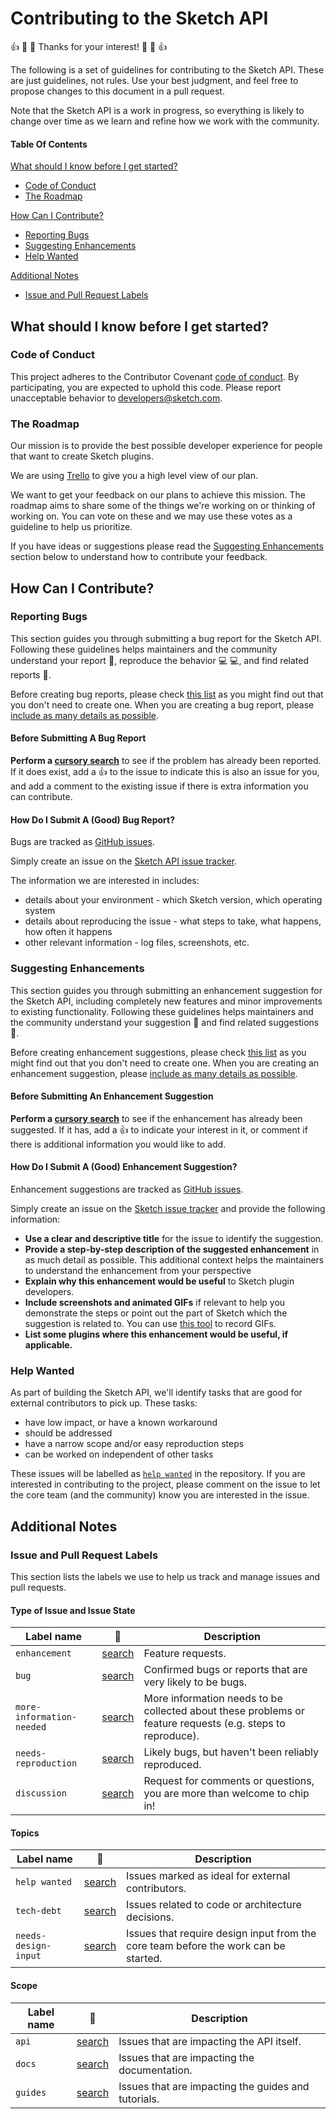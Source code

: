 # Contributing to the Sketch API

:+1: :tada: :sparkling_heart: Thanks for your interest! :sparkling_heart: :tada: :+1:

The following is a set of guidelines for contributing to the Sketch API. These are just guidelines, not rules. Use your best judgment, and feel free to propose changes to this document in a pull request.

Note that the Sketch API is a work in progress, so everything is likely to change over time as we learn and refine how we work with the community.

#### Table Of Contents

[What should I know before I get started?](#what-should-i-know-before-i-get-started)

* [Code of Conduct](#code-of-conduct)
* [The Roadmap](#the-roadmap)

[How Can I Contribute?](#how-can-i-contribute)

* [Reporting Bugs](#reporting-bugs)
* [Suggesting Enhancements](#suggesting-enhancements)
* [Help Wanted](#help-wanted)

[Additional Notes](#additional-notes)

* [Issue and Pull Request Labels](#issue-and-pull-request-labels)

## What should I know before I get started?

### Code of Conduct

This project adheres to the Contributor Covenant [code of conduct](/CODE_OF_CONDUCT.md). By participating, you are expected to uphold this code. Please report unacceptable behavior to [developers@sketch.com](mailto:developers@sketch.com).

### The Roadmap

Our mission is to provide the best possible developer experience for people that want to create Sketch plugins.

We are using [Trello](https://trello.com/b/K1usljNW/sketch-plugins-roadmap) to give you a high level view of our plan.

We want to get your feedback on our plans to achieve this mission. The roadmap aims to share some of the things we're working on or thinking of working on. You can vote on these and we may use these votes as a guideline to help us prioritize.

If you have ideas or suggestions please read the [Suggesting Enhancements](#suggesting-enhancements) section below to understand how to contribute your feedback.

## How Can I Contribute?

### Reporting Bugs

This section guides you through submitting a bug report for the Sketch API. Following these guidelines helps maintainers and the community understand your report :pencil:, reproduce the behavior :computer: :computer:, and find related reports :mag_right:.

Before creating bug reports, please check [this list](#before-submitting-a-bug-report) as you might find out that you don't need to create one. When you are creating a bug report, please [include as many details as possible](#how-do-i-submit-a-good-bug-report).

#### Before Submitting A Bug Report

**Perform a [cursory search](https://github.com/BohemianCoding/SketchAPI/labels/bug)** to see if the problem has already been reported. If it does exist, add a :thumbsup: to the issue to indicate this is also an issue for you, and add a comment to the existing issue if there is extra information you can contribute.

#### How Do I Submit A (Good) Bug Report?

Bugs are tracked as [GitHub issues](https://guides.github.com/features/issues/).

Simply create an issue on the [Sketch API issue tracker](https://github.com/BohemianCoding/SketchAPI/issues).

The information we are interested in includes:

* details about your environment - which Sketch version, which operating system
* details about reproducing the issue - what steps to take, what happens, how often it happens
* other relevant information - log files, screenshots, etc.

### Suggesting Enhancements

This section guides you through submitting an enhancement suggestion for the Sketch API, including completely new features and minor improvements to existing functionality. Following these guidelines helps maintainers and the community understand your suggestion :pencil: and find related suggestions :mag_right:.

Before creating enhancement suggestions, please check [this list](#before-submitting-an-enhancement-suggestion) as you might find out that you don't need to create one. When you are creating an enhancement suggestion, please [include as many details as possible](#how-do-i-submit-a-good-enhancement-suggestion).

#### Before Submitting An Enhancement Suggestion

**Perform a [cursory search](https://github.com/BohemianCoding/SketchAPI/labels/enhancement)** to see if the enhancement has already been suggested. If it has, add a :thumbsup: to indicate your interest in it, or comment if there is additional information you would like to add.

#### How Do I Submit A (Good) Enhancement Suggestion?

Enhancement suggestions are tracked as [GitHub issues](https://guides.github.com/features/issues/).

Simply create an issue on the [Sketch issue tracker](https://github.com/BohemianCoding/SketchAPI/issues) and provide the following information:

* **Use a clear and descriptive title** for the issue to identify the suggestion.
* **Provide a step-by-step description of the suggested enhancement** in as much detail as possible. This additional context helps the maintainers to understand the enhancement from your perspective
* **Explain why this enhancement would be useful** to Sketch plugin developers.
* **Include screenshots and animated GIFs** if relevant to help you demonstrate the steps or point out the part of Sketch which the suggestion is related to. You can use [this tool](https://getkap.co) to record GIFs.
* **List some plugins where this enhancement would be useful, if applicable.**

### Help Wanted

As part of building the Sketch API, we'll identify tasks that are good for external contributors to pick up. These tasks:

* have low impact, or have a known workaround
* should be addressed
* have a narrow scope and/or easy reproduction steps
* can be worked on independent of other tasks

These issues will be labelled as [`help wanted`](https://github.com/BohemianCoding/SketchAPI/labels/help%20wanted) in the repository. If you are interested in contributing to the project, please comment on the issue to let the core team (and the community) know you are interested in the issue.

## Additional Notes

### Issue and Pull Request Labels

This section lists the labels we use to help us track and manage issues and pull requests.

#### Type of Issue and Issue State

| Label name                | :mag_right:                                                                          | Description                                                                                                |
| ------------------------- | ------------------------------------------------------------------------------------ | ---------------------------------------------------------------------------------------------------------- |
| `enhancement`             | [search](https://github.com/BohemianCoding/SketchAPI/labels/enhancement)             | Feature requests.                                                                                          |
| `bug`                     | [search](https://github.com/BohemianCoding/SketchAPI/labels/bug)                     | Confirmed bugs or reports that are very likely to be bugs.                                                 |
| `more-information-needed` | [search](https://github.com/BohemianCoding/SketchAPI/labels/more-information-needed) | More information needs to be collected about these problems or feature requests (e.g. steps to reproduce). |
| `needs-reproduction`      | [search](https://github.com/BohemianCoding/SketchAPI/labels/needs-reproduction)      | Likely bugs, but haven't been reliably reproduced.                                                         |
| `discussion`              | [search](https://github.com/BohemianCoding/SketchAPI/labels/discussion)              | Request for comments or questions, you are more than welcome to chip in!                                   |

#### Topics

| Label name           | :mag_right:                                                                     | Description                                                                         |
| -------------------- | ------------------------------------------------------------------------------- | ----------------------------------------------------------------------------------- |
| `help wanted`        | [search](https://github.com/BohemianCoding/SketchAPI/labels/help%20wanted)      | Issues marked as ideal for external contributors.                                   |
| `tech-debt`          | [search](https://github.com/BohemianCoding/SketchAPI/labels/tech-debt)          | Issues related to code or architecture decisions.                                   |
| `needs-design-input` | [search](https://github.com/BohemianCoding/SketchAPI/labels/needs-design-input) | Issues that require design input from the core team before the work can be started. |

#### Scope

| Label name | :mag_right:                                                         | Description                                         |
| ---------- | ------------------------------------------------------------------- | --------------------------------------------------- |
| `api`      | [search](https://github.com/BohemianCoding/SketchAPI/labels/api)    | Issues that are impacting the API itself.           |
| `docs`     | [search](https://github.com/BohemianCoding/SketchAPI/labels/docs)   | Issues that are impacting the documentation.        |
| `guides`   | [search](https://github.com/BohemianCoding/SketchAPI/labels/guides) | Issues that are impacting the guides and tutorials. |
